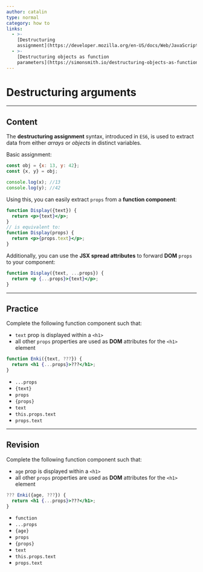 ```yaml
---
author: catalin
type: normal
category: how to
links:
  - >-
    [Destructuring
    assignment](https://developer.mozilla.org/en-US/docs/Web/JavaScript/Reference/Operators/Destructuring_assignment){website}
  - >-
    [Destructuring objects as function
    parameters](https://simonsmith.io/destructuring-objects-as-function-parameters-in-es6/){website}
---
```


# Destructuring arguments


---

## Content

The **destructuring assignment** syntax, introduced in `ES6`, is used to extract data from either *arrays* or *objects* in distinct variables.

Basic assignment:

```jsx
const obj = {x: 13, y: 42};
const {x, y} = obj;

console.log(x); //13
console.log(y); //42
```

Using this, you can easily extract `props` from a **function component**:

```jsx
function Display({text}) {
  return <p>{text}</p>;
}
// is equivalent to:
function Display(props) {
  return <p>{props.text}</p>;
}
```

Additionally, you can use the **JSX spread attributes** to forward **DOM** `props` to your component:

```jsx
function Display({text, ...props}) {
  return <p {...props}>{text}</p>;
}
```


---

## Practice

Complete the following function component such that:

- `text` prop is displayed within a `<h1>`
- all other `props` properties are used as **DOM** attributes for the `<h1>` element

```jsx
function Enki({text, ???}) {
  return <h1 {...props}>???</h1>;
}
```

- `...props`
- `{text}`
- `props`
- `{props}`
- `text`
- `this.props.text`
- `props.text`


---

## Revision

Complete the following function component such that:

- `age` prop is displayed within a `<h1>`
- all other `props` properties are used as **DOM** attributes for the `<h1>` element

```jsx
??? Enki({age, ???}) {
  return <h1 {...props}>???</h1>;
}
```

- `function`
- `...props`
- `{age}`
- `props`
- `{props}`
- `text`
- `this.props.text`
- `props.text`

